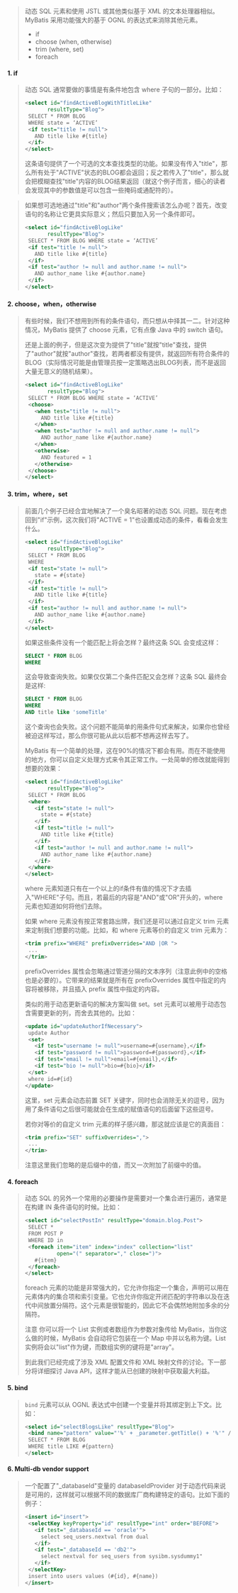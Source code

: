 >动态 SQL 元素和使用 JSTL 或其他类似基于 XML 的文本处理器相似。MyBatis 采用功能强大的基于 OGNL 的表达式来消除其他元素。
>
>- if
>- choose (when, otherwise)
>- trim (where, set)
>- foreach

#### 1. if

>动态 SQL 通常要做的事情是有条件地包含 where 子句的一部分。比如：
>
>```xml
><select id="findActiveBlogWithTitleLike"
>        resultType="Blog">
>  SELECT * FROM BLOG 
>  WHERE state = ‘ACTIVE’ 
>  <if test="title != null">
>    AND title like #{title}
>  </if>
></select>
>```
>
>这条语句提供了一个可选的文本查找类型的功能。如果没有传入"title"，那么所有处于"ACTIVE"状态的BLOG都会返回；反之若传入了"title"，那么就会把模糊查找"title"内容的BLOG结果返回（就这个例子而言，细心的读者会发现其中的参数值是可以包含一些掩码或通配符的）。

>如果想可选地通过"title"和"author"两个条件搜索该怎么办呢？首先，改变语句的名称让它更具实际意义；然后只要加入另一个条件即可。
>
>```xml
><select id="findActiveBlogLike"
>        resultType="Blog">
>  SELECT * FROM BLOG WHERE state = ‘ACTIVE’ 
>  <if test="title != null">
>    AND title like #{title}
>  </if>
>  <if test="author != null and author.name != null">
>    AND author_name like #{author.name}
>  </if>
></select>
>```

#### 2. choose，when，otherwise

>有些时候，我们不想用到所有的条件语句，而只想从中择其一二。针对这种情况，MyBatis 提供了 choose 元素，它有点像 Java 中的 switch 语句。
>
>还是上面的例子，但是这次变为提供了"title"就按"title"查找，提供了"author"就按"author"查找，若两者都没有提供，就返回所有符合条件的BLOG（实际情况可能是由管理员按一定策略选出BLOG列表，而不是返回大量无意义的随机结果）。
>
>```xml
><select id="findActiveBlogLike"
>        resultType="Blog">
>  SELECT * FROM BLOG WHERE state = ‘ACTIVE’
>  <choose>
>    <when test="title != null">
>      AND title like #{title}
>    </when>
>    <when test="author != null and author.name != null">
>      AND author_name like #{author.name}
>    </when>
>    <otherwise>
>      AND featured = 1
>    </otherwise>
>  </choose>
></select>
>```

#### 3. trim，where，set

>前面几个例子已经合宜地解决了一个臭名昭著的动态 SQL 问题。现在考虑回到"if"示例，这次我们将"ACTIVE = 1"也设置成动态的条件，看看会发生什么。
>
>```xml
><select id="findActiveBlogLike"
>        resultType="Blog">
>  SELECT * FROM BLOG 
>  WHERE 
>  <if test="state != null">
>    state = #{state}
>  </if> 
>  <if test="title != null">
>    AND title like #{title}
>  </if>
>  <if test="author != null and author.name != null">
>    AND author_name like #{author.name}
>  </if>
></select>
>```
>
>如果这些条件没有一个能匹配上将会怎样？最终这条 SQL 会变成这样：
>
>```sql
>SELECT * FROM BLOG
>WHERE
>```
>
>这会导致查询失败。如果仅仅第二个条件匹配又会怎样？这条 SQL 最终会是这样:
>
>```sql
>SELECT * FROM BLOG
>WHERE
>AND title like 'someTitle'
>```
>
>这个查询也会失败。这个问题不能简单的用条件句式来解决，如果你也曾经被迫这样写过，那么你很可能从此以后都不想再这样去写了。
>
>MyBatis 有一个简单的处理，这在90%的情况下都会有用。而在不能使用的地方，你可以自定义处理方式来令其正常工作。一处简单的修改就能得到想要的效果：
>
>```xml
><select id="findActiveBlogLike"
>        resultType="Blog">
>  SELECT * FROM BLOG 
>  <where> 
>    <if test="state != null">
>      state = #{state}
>    </if> 
>    <if test="title != null">
>      AND title like #{title}
>    </if>
>    <if test="author != null and author.name != null">
>      AND author_name like #{author.name}
>    </if>
>  </where>
></select>
>```
>
>where 元素知道只有在一个以上的if条件有值的情况下才去插入"WHERE"子句。而且，若最后的内容是"AND"或"OR"开头的，where 元素也知道如何将他们去除。
>
>如果 where 元素没有按正常套路出牌，我们还是可以通过自定义 trim 元素来定制我们想要的功能。比如，和 where 元素等价的自定义 trim 元素为：
>
>```xml
><trim prefix="WHERE" prefixOverrides="AND |OR ">
>  ... 
></trim>
>```
>
>prefixOverrides 属性会忽略通过管道分隔的文本序列（注意此例中的空格也是必要的）。它带来的结果就是所有在 prefixOverrides 属性中指定的内容将被移除，并且插入 prefix 属性中指定的内容。
>
>类似的用于动态更新语句的解决方案叫做 set。set 元素可以被用于动态包含需要更新的列，而舍去其他的。比如：
>
>```xml
><update id="updateAuthorIfNecessary">
>  update Author
>  <set>
>    <if test="username != null">username=#{username},</if>
>    <if test="password != null">password=#{password},</if>
>    <if test="email != null">email=#{email},</if>
>    <if test="bio != null">bio=#{bio}</if>
>  </set>
>  where id=#{id}
></update>
>```
>
>这里，set 元素会动态前置 SET 关键字，同时也会消除无关的逗号，因为用了条件语句之后很可能就会在生成的赋值语句的后面留下这些逗号。
>
>若你对等价的自定义 trim 元素的样子感兴趣，那这就应该是它的真面目：
>
>```xml
><trim prefix="SET" suffixOverrides=",">
>  ...
></trim>
>```
>
>注意这里我们忽略的是后缀中的值，而又一次附加了前缀中的值。

#### 4. foreach

>动态 SQL 的另外一个常用的必要操作是需要对一个集合进行遍历，通常是在构建 IN 条件语句的时候。比如：
>
>```xml
><select id="selectPostIn" resultType="domain.blog.Post">
>  SELECT *
>  FROM POST P
>  WHERE ID in
>  <foreach item="item" index="index" collection="list"
>           open="(" separator="," close=")">
>    #{item}
>  </foreach>
></select>
>```
>
>foreach 元素的功能是非常强大的，它允许你指定一个集合，声明可以用在元素体内的集合项和索引变量。它也允许你指定开闭匹配的字符串以及在迭代中间放置分隔符。这个元素是很智能的，因此它不会偶然地附加多余的分隔符。
>
>注意 你可以将一个 List 实例或者数组作为参数对象传给 MyBatis，当你这么做的时候，MyBatis 会自动将它包装在一个 Map 中并以名称为键。List 实例将会以"list"作为键，而数组实例的键将是"array"。
>
>到此我们已经完成了涉及 XML 配置文件和 XML 映射文件的讨论。下一部分将详细探讨 Java API，这样才能从已创建的映射中获取最大利益。

#### 5. bind

>`bind` 元素可以从 OGNL 表达式中创建一个变量并将其绑定到上下文。比如：
>
>```xml
><select id="selectBlogsLike" resultType="Blog">
>  <bind name="pattern" value="'%' + _parameter.getTitle() + '%'" />
>  SELECT * FROM BLOG
>  WHERE title LIKE #{pattern}
></select>
>```

#### 6. Multi-db vendor support

>一个配置了"_databaseId"变量的 databaseIdProvider 对于动态代码来说是可用的，这样就可以根据不同的数据库厂商构建特定的语句。比如下面的例子：
>
>```xml
><insert id="insert">
>  <selectKey keyProperty="id" resultType="int" order="BEFORE">
>    <if test="_databaseId == 'oracle'">
>      select seq_users.nextval from dual
>    </if>
>    <if test="_databaseId == 'db2'">
>      select nextval for seq_users from sysibm.sysdummy1"
>    </if>
>  </selectKey>
>  insert into users values (#{id}, #{name})
></insert>
>```



